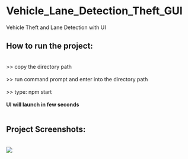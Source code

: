 # Vehicle_Lane_Detection_Theft_GUI
Vehicle Theft and Lane Detection with UI
<h2>How to run the project:</h2>
<br>>> copy the directory path</br>
<br>>> run command prompt and enter into the directory path</br>
<br>>> type: npm start</br>
<br><b>UI will launch in few seconds</b></br>
</br>
<h2>Project Screenshots:</h2>
<br><image src="https://5.imimg.com/data5/SELLER/Default/2020/10/PX/KF/AW/20193325/ink-pen-500x500.jpg"> </image></br>
